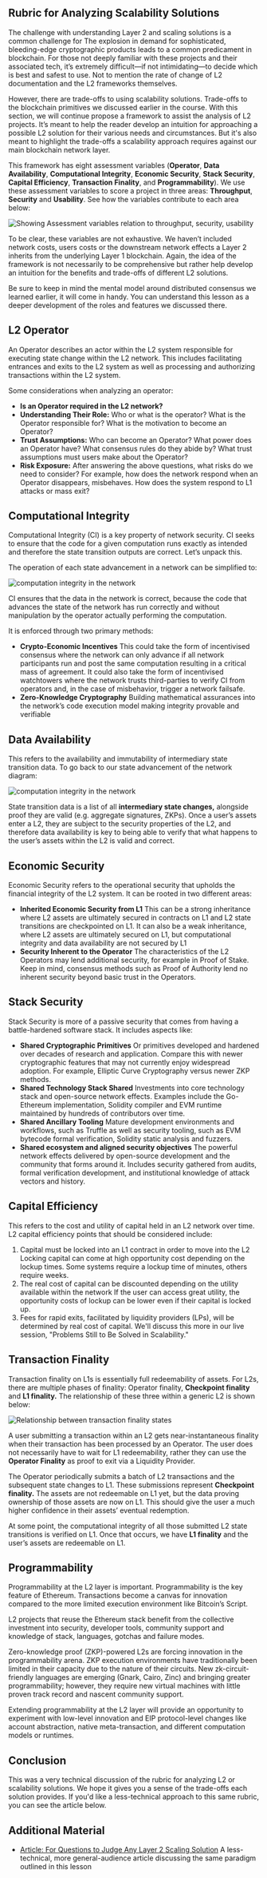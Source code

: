 ## Rubric for Analyzing Scalability Solutions

The challenge with understanding Layer 2 and scaling solutions is a common challenge for The explosion in demand for sophisticated, bleeding-edge cryptographic products leads to a common predicament in blockchain. For those not deeply familiar with these projects and their associated tech, it’s extremely difficult—if not intimidating—to decide which is best and safest to use. Not to mention the rate of change of L2 documentation and the L2 frameworks themselves.

However, there are trade-offs to using scalability solutions. Trade-offs to the blockchain primitives we discussed earlier in the course. With this section, we will continue propose a framework to assist the analysis of L2 projects. It’s meant to help the reader develop an intuition for approaching a possible L2 solution for their various needs and circumstances. But it's also meant to highlight the trade-offs a scalability approach requires against our main blockchain network layer.

This framework has eight assessment variables (<b>Operator</b>, <b>Data Availability</b>, <b>Computational Integrity</b>, <b>Economic Security</b>, <b>Stack Security</b>, <b>Capital Efficiency</b>, <b>Transaction Finality</b>, and <b>Programmability</b>). We use these assessment variables to score a project in three areas: <b>Throughput</b>, <b>Security</b> and <b>Usability</b>. See how the variables contribute to each area below:

![Showing Assessment variables relation to throughput, security, usability](../../../img/S08/l2-rubric-1.png)

To be clear, these variables are not exhaustive. We haven’t included network costs, users costs or the downstream network effects a Layer 2 inherits from the underlying Layer 1 blockchain. Again, the idea of the framework is not necessarily to be comprehensive but rather help develop an intuition for the benefits and trade-offs of different L2 solutions.

Be sure to keep in mind the mental model around distributed consensus we learned earlier, it will come in handy. You can understand this lesson as a deeper development of the roles and features we discussed there.

## L2 Operator  
An Operator describes an actor within the L2 system responsible for executing state change within the L2 network. This includes facilitating entrances and exits to the L2 system as well as processing and authorizing transactions within the L2 system.

Some considerations when analyzing an operator:
- <b>Is an Operator required in the L2 network?</b>
- <b>Understanding Their Role:</b> Who or what is the operator? What is the Operator responsible for? What is the motivation to become an Operator? 
- <b>Trust Assumptions:</b> Who can become an Operator? What power does an Operator have? What consensus rules do they abide by? What trust assumptions must users make about the Operator?
- <b>Risk Exposure:</b> After answering the above questions, what risks do we need to consider? For example, how does the network respond when an Operator disappears, misbehaves. How does the system respond to L1 attacks or mass exit?

## Computational Integrity 
Computational Integrity (CI) is a key property of network security. CI seeks to ensure that the code for a given computation runs exactly as intended and therefore the state transition outputs are correct. Let’s unpack this.

The operation of each state advancement in a network can be simplified to:

![computation integrity in the network](../../../img/S08/l2-rubric-2.png)

CI ensures that the data in the network is correct, because the code that advances the state of the network has run correctly and without manipulation by the operator actually performing the computation. 

It is enforced through two primary methods:

- <b>Crypto-Economic Incentives</b> This could take the form of incentivised consensus where the network can only advance if all network participants run and post the same computation resulting in a critical mass of agreement. It could also take the form of incentivised watchtowers where the network trusts third-parties to verify CI from operators and, in the case of misbehavior, trigger a network failsafe.
- <b>Zero-Knowledge Cryptography</b> Building mathematical assurances into the network’s code execution model making integrity provable and verifiable

## Data Availability
This refers to the availability and immutability of intermediary state transition data. To go back to our state advancement of the network diagram:

![computation integrity in the network](../../../img/S08/l2-rubric-2.png)

State transition data is a list of all <b>intermediary state changes,</b> alongside proof they are valid (e.g. aggregate signatures, ZKPs). Once a user’s assets enter a L2, they are subject to the security properties of the L2, and therefore data availability is key to being able to verify that what happens to the user’s assets within the L2 is valid and correct.

## Economic Security
Economic Security refers to the operational security that upholds the financial integrity of the L2 system. It can be rooted in two different areas:

- <b>Inherited Economic Security from L1</b> This can be a strong inheritance where L2 assets are ultimately secured in contracts on L1 and L2 state transitions are checkpointed on L1. It can also be a weak inheritance, where L2 assets are ultimately secured on L1, but computational integrity and data availability are not secured by L1 
- <b>Security Inherent to the Operator</b> The characteristics of the L2 Operators may lend additional security, for example in Proof of Stake. Keep in mind, consensus methods such as Proof of Authority lend no inherent security beyond basic trust in the Operators.

## Stack Security
Stack Security is more of a passive security that comes from having a battle-hardened software stack. It includes aspects like:

- <b>Shared Cryptographic Primitives</b> Or primitives developed and hardened over decades of research and application. Compare this with newer cryptographic features that may not currently enjoy widespread adoption. For example, Elliptic Curve Cryptography versus newer ZKP methods.
- <b>Shared Technology Stack Shared</b> Investments into core technology stack and open-source network effects. Examples include the Go-Ethereum implementation, Solidity compiler and EVM runtime maintained by hundreds of contributors over time.
- <b>Shared Ancillary Tooling</b> Mature development environments and workflows, such as Truffle as well as security tooling, such as EVM bytecode formal verification, Solidity static analysis and fuzzers.
- <b>Shared ecosystem and aligned security objectives</b> The powerful network effects delivered by open-source development and the community that forms around it. Includes security gathered from audits, formal verification development, and institutional knowledge of attack vectors and history.

## Capital Efficiency
This refers to the cost and utility of capital held in an L2 network over time. L2 capital efficiency points that should be considered include:

1. Capital must be locked into an L1 contract in order to move into the L2 Locking capital can come at high opportunity cost depending on the lockup times. Some systems require a lockup time of minutes, others require weeks. 
2. The real cost of capital can be discounted depending on the utility available within the network If the user can access great utility, the opportunity costs of lockup can be lower even if their capital is locked up. 
3. Fees for rapid exits, facilitated by liquidity providers (LPs), will be determined by real cost of capital. We'll discuss this more in our live session, "Problems Still to Be Solved in Scalability."

## Transaction Finality
Transaction finality on L1s is essentially full redeemability of assets. For L2s, there are multiple phases of finality: Operator finality, <b>Checkpoint finality</b> and <b>L1 finality.</b> The relationship of these three within a generic L2 is shown below:

![Relationship between transaction finality states](../../../img/S08/l2-rubric-3.png)

A user submitting a transaction within an L2 gets near-instantaneous finality when their transaction has been processed by an Operator. The user does not necessarily have to wait for L1 redeemability, rather they can use the <b>Operator Finality</b> as proof to exit via a Liquidity Provider. 

The Operator periodically submits a batch of L2 transactions and the subsequent state changes to L1. These submissions represent <b>Checkpoint finality.</b> The assets are not redeemable on L1 yet, but the data proving ownership of those assets are now on L1. This should give the user a much higher confidence in their assets’ eventual redemption.

At some point, the computational integrity of all those submitted L2 state transitions is verified on L1. Once that occurs, we have <b>L1 finality</b> and the user’s assets are redeemable on L1.

## Programmability
Programmability at the L2 layer is important. Programmability is the key feature of  Ethereum. Transactions become a canvas for innovation compared to the more limited execution environment like Bitcoin’s Script.

L2 projects that reuse the Ethereum stack benefit from the collective investment into security, developer tools, community support and knowledge of stack, languages, gotchas and failure modes.

Zero-knowledge proof (ZKP)-powered L2s are forcing innovation in the programmability arena. ZKP execution environments have traditionally been limited in their capacity due to the nature of their circuits. New zk-circuit-friendly languages are emerging (Gnark, Cairo, Zinc) and bringing greater programmability; however, they require new virtual machines with little proven track record and nascent community support.

Extending programmability at the L2 layer will provide an opportunity to experiment with low-level innovation and EIP protocol-level changes like account abstraction, native meta-transaction, and different computation models or runtimes.

## Conclusion

This was a very technical discussion of the rubric for analyzing L2 or scalability solutions. We hope it gives you a sense of the trade-offs each solution provides. If you'd like a less-technical approach to this same rubric, you can see the article below.

## Additional Material

- <a href="https://consensys.net/blog/blockchain-explained/four-questions-to-judge-any-layer-2-scaling-solution/" target="_blank" rel="noopener noreferrer">Article: For Questions to Judge Any Layer 2 Scaling Solution</a> A less-technical, more general-audience article discussing the same paradigm outlined in this lesson
